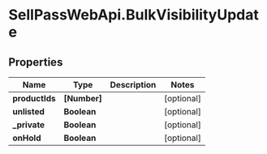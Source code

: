 # SellPassWebApi.BulkVisibilityUpdate

## Properties

Name | Type | Description | Notes
------------ | ------------- | ------------- | -------------
**productIds** | **[Number]** |  | [optional] 
**unlisted** | **Boolean** |  | [optional] 
**_private** | **Boolean** |  | [optional] 
**onHold** | **Boolean** |  | [optional] 


